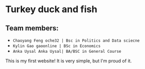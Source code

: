 # Turkey duck and fish
## Team members:
- `Chaoyang Feng oche32 | Bsc in Politics and Data sciecne` 
- `Kylin Gao gaoonline | BSc in Economics`  
- `Anka Uysal Anka Uysal| BA/BSC in General Course`  

This is my first website! It is very simple, but I'm proud of it.
